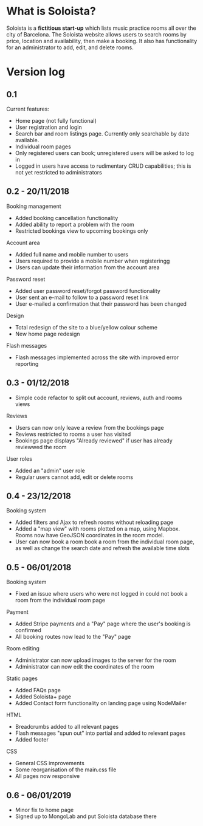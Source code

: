 # What is Soloista?

Soloista is a **fictitious start-up** which lists music practice rooms all over the city of Barcelona. The Soloista website allows users to search rooms by price, location and availability, then make a booking. It also has functionality for an administrator to add, edit, and delete rooms.

# Version log

## 0.1

Current features:
- Home page (not fully functional)
- User registration and login
- Search bar and room listings page. Currently only searchable by date available.
- Individual room pages
- Only registered users can book; unregistered users will be asked to log in
- Logged in users have access to rudimentary CRUD capabilities; this is not yet restricted to administrators


## 0.2 - 20/11/2018

Booking management
- Added booking cancellation functionality
- Added ability to report a problem with the room
- Restricted bookings view to upcoming bookings only

Account area
- Added full name and mobile number to users
- Users required to provide a mobile number when registeringg
- Users can update their information from the account area

Password reset
- Added user password reset/forgot password functionality
- User sent an e-mail to follow to a password reset link
- User e-mailed a confirmation that their password has been changed

Design
- Total redesign of the site to a blue/yellow colour scheme
- New home page redesign

Flash messages
- Flash messages implemented across the site with improved error reporting

## 0.3 - 01/12/2018

- Simple code refactor to split out account, reviews, auth and rooms views

Reviews
- Users can now only leave a review from the bookings page
- Reviews restricted to rooms a user has visited
- Bookings page displays "Already reviewed" if user has already reviewwed the room

User roles
- Added an "admin" user role
- Regular users cannot add, edit or delete rooms

## 0.4 - 23/12/2018

Booking system
- Added filters and Ajax to refresh rooms without reloading page
- Added a "map view" with rooms plotted on a map, using Mapbox. Rooms now have GeoJSON coordinates in the room model.
- User can now book a room book a room from the individual room page, as well as change the search date and refresh the available time slots


## 0.5 - 06/01/2018

Booking system
- Fixed an issue where users who were not logged in could not book a room from the individual room page

Payment
- Added Stripe payments and a "Pay" page where the user's booking is confirmed
- All booking routes now lead to the "Pay" page

Room editing
- Administrator can now upload images to the server for the room
- Administrator can now edit the coordinates of the room

Static pages
- Added FAQs page
- Added Soloista+ page
- Added Contact form functionality on landing page using NodeMailer

HTML
- Breadcrumbs added to all relevant pages
- Flash messages "spun out" into partial and added to relevant pages
- Added footer

CSS
- General CSS improvements
- Some reorganisation of the main.css file
- All pages now responsive

## 0.6 - 06/01/2019

- Minor fix to home page
- Signed up to MongoLab and put Soloista database there